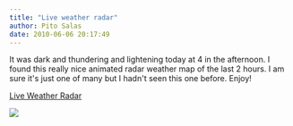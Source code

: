 ```yaml
---
title: "Live weather radar"
author: Pito Salas
date: 2010-06-06 20:17:49
---
```



It was dark and thundering and lightening today at 4 in the afternoon. I found
this really nice animated radar weather map of the last 2 hours. I am sure
it's just one of many but I hadn't seen this one before. Enjoy!

[Live Weather Radar](<http://www.livewxradar.com/>)

![](https://i0.wp.com/img.zemanta.com/pixy.gif?w=584)



